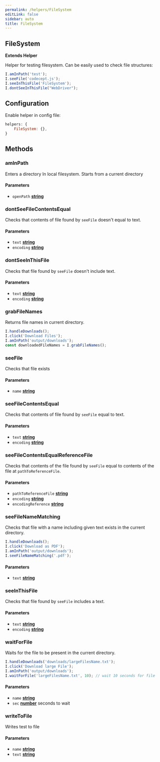 ```yaml
---
permalink: /helpers/FileSystem
editLink: false
sidebar: auto
title: FileSystem
---
```


<!-- Generated by documentation.js. Update this documentation by updating the source code. -->

## FileSystem

**Extends Helper**

Helper for testing filesystem.
Can be easily used to check file structures:

```js
I.amInPath('test');
I.seeFile('codecept.js');
I.seeInThisFile('FileSystem');
I.dontSeeInThisFile("WebDriver");
```

## Configuration

Enable helper in config file:

```js
helpers: {
    FileSystem: {},
}
```

## Methods

### amInPath

Enters a directory In local filesystem.
Starts from a current directory

#### Parameters

-   `openPath` **[string][1]** 

### dontSeeFileContentsEqual

Checks that contents of file found by `seeFile` doesn't equal to text.

#### Parameters

-   `text` **[string][1]** 
-   `encoding` **[string][1]**  

### dontSeeInThisFile

Checks that file found by `seeFile` doesn't include text.

#### Parameters

-   `text` **[string][1]** 
-   `encoding` **[string][1]**  

### grabFileNames

Returns file names in current directory.

```js
I.handleDownloads();
I.click('Download Files');
I.amInPath('output/downloads');
const downloadedFileNames = I.grabFileNames();
```

### seeFile

Checks that file exists

#### Parameters

-   `name` **[string][1]** 

### seeFileContentsEqual

Checks that contents of file found by `seeFile` equal to text.

#### Parameters

-   `text` **[string][1]** 
-   `encoding` **[string][1]**  

### seeFileContentsEqualReferenceFile

Checks that contents of the file found by `seeFile` equal to contents of the file at `pathToReferenceFile`.

#### Parameters

-   `pathToReferenceFile` **[string][1]** 
-   `encoding` **[string][1]**  
-   `encodingReference` **[string][1]**  

### seeFileNameMatching

Checks that file with a name including given text exists in the current directory.

```js
I.handleDownloads();
I.click('Download as PDF');
I.amInPath('output/downloads');
I.seeFileNameMatching('.pdf');
```

#### Parameters

-   `text` **[string][1]** 

### seeInThisFile

Checks that file found by `seeFile` includes a text.

#### Parameters

-   `text` **[string][1]** 
-   `encoding` **[string][1]**  

### waitForFile

Waits for the file to be present in the current directory.

```js
I.handleDownloads('downloads/largeFilesName.txt');
I.click('Download large File');
I.amInPath('output/downloads');
I.waitForFile('largeFilesName.txt', 10); // wait 10 seconds for file
```

#### Parameters

-   `name` **[string][1]** 
-   `sec` **[number][2]** seconds to wait 

### writeToFile

Writes test to file

#### Parameters

-   `name` **[string][1]** 
-   `text` **[string][1]** 

[1]: https://developer.mozilla.org/docs/Web/JavaScript/Reference/Global_Objects/String

[2]: https://developer.mozilla.org/docs/Web/JavaScript/Reference/Global_Objects/Number
